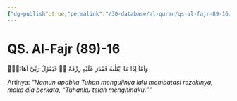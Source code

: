 ```yaml
---
{"dg-publish":true,"permalink":"/30-database/al-quran/qs-al-fajr-89-16/"}
---
```



# QS. Al-Fajr (89)-16
وَاَمَّآ اِذَا مَا ابْتَلٰىهُ فَقَدَرَ عَلَيْهِ رِزْقَهٗ ەۙ فَيَقُوْلُ رَبِّيْٓ اَهَانَنِۚ

Artinya: *"Namun apabila Tuhan mengujinya lalu membatasi rezekinya, maka dia berkata, “Tuhanku telah menghinaku.”"*
